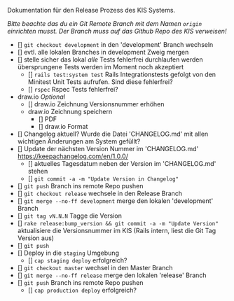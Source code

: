 Dokumentation für den Release Prozess des KIS Systems.

*Bitte beachte das du ein Git Remote Branch mit dem Namen `origin` einrichten musst. Der Branch muss auf das Github Repo des KIS verweisen!*

- [] `git checkout development` in den 'development' Branch wechseln
- [] evtl. alle lokalen Branches in development Zweig mergen
- [] stelle sicher das lokal *alle* Tests fehlerfrei durchlaufen werden
    übersprungene Tests werden im Moment noch akzeptiert
  - [] `rails test:system test` Rails Integrationstests gefolgt von den Minitest Unit Tests aufrufen. Sind diese fehlerfrei?
  - [] `rspec` Rspec Tests fehlerfrei?
- draw.io *Optional*
  - [] draw.io Zeichnung Versionsnummer erhöhen
  - draw.io Zeichnung speichern
    - [] PDF
    - [] draw.io Format
- [] Changelog aktuell? Wurde die Datei 'CHANGELOG.md' mit allen wichtigen Änderungen am System gefüllt?
- [] Update der nächsten Version Nummer im 'CHANGELOG.md' https://keepachangelog.com/en/1.0.0/
  - [] aktuelles Tagesdatum neben der Version im 'CHANGELOG.md' stehen
  - [] `git commit -a -m "Update Version in Changelog"`
- [] `git push` Branch ins remote Repo pushen
- [] `git checkout release` wechsele in den Release Branch
- [] `git merge --no-ff development` merge den lokalen 'development' Branch
- [] `git tag vN.N.N` Tagge die Version
- [] `rake release:bump_version && git commit -a -m "Update Version"` aktualisiere die Versionsnummer im KIS (Rails intern, liest die Git Tag Version aus)
- [] `git push`
- [] Deploy in die `staging` Umgebung
  - [] `cap staging deploy` erfolgreich?
- [] `git checkout master` wechsel in den Master Branch
- [] `git merge --no-ff release` merge den lokalen 'release' Branch
- [] `git push` Branch ins remote Repo pushen
  - [] `cap production deploy` erfolgreich?
